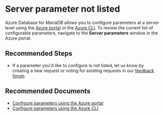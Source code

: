<properties
    pageTitle="Server parameter not listed in Azure Database for MariaDB"
    description="Guidance on what to do when a server parameter is not listed"
    service="microsoft.dbformariadb"
    resource="servers"
    authors="ajlam"
    ms.author="andrela"
    displayOrder="400"
    selfHelpType="resource"
    supportTopicIds="32640154"
    resourceTags="servers, databases"
    productPesIds="16617"
    cloudEnvironments="public"
    articleId="a78b942f-009d-4b7b-931a-6cc8c17fff21"
/>

# Server parameter not listed

Azure Database for MariaDB allows you to configure parameters at a server level using the [Azure portal](https://docs.microsoft.com/azure/mariadb/howto-server-parameters) or the [Azure CLI](https://docs.microsoft.com/azure/mariadb/howto-configure-server-parameters-cli). To review the current list of configurable parameters, navigate to the **Server parameters** window in the Azure portal.

## **Recommended Steps**

* If a parameter you'd like to configure is not listed, let us know by creating a new request or voting for existing requests in our [feedback forum](https://feedback.azure.com/forums/915439-azure-database-for-mariadb)

## **Recommended Documents**

* [Configure parameters using the Azure portal](https://docs.microsoft.com/azure/mariadb/howto-server-parameters/)<br>
* [Configure parameters using the Azure CLI](https://docs.microsoft.com/en-us/azure/mariadb/howto-configure-server-parameters-cli/)
